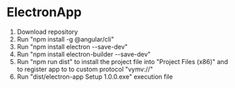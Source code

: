 # ElectronApp


1) Download repository
2) Run "npm install -g @angular/cli"
3) Run "npm install electron --save-dev"
4) Run "npm install electron-builder --save-dev"
5) Run "npm run dist" to install the project file into "Project Files (x86)" and to register app to to custom protocol "vymv://"
6) Run "dist/electron-app Setup 1.0.0.exe" execution file
